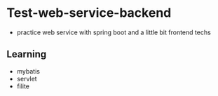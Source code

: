 # Test-web-service-backend
  - practice web service with spring boot and a little bit frontend techs

## Learning
  - mybatis
  - servlet
  - filite
